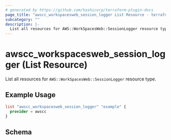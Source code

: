 ```yaml
---
# generated by https://github.com/hashicorp/terraform-plugin-docs
page_title: "awscc_workspacesweb_session_logger List Resource - terraform-provider-awscc"
subcategory: ""
description: |-
  List all resources for AWS::WorkSpacesWeb::SessionLogger resource type.
---
```


# awscc_workspacesweb_session_logger (List Resource)

List all resources for `AWS::WorkSpacesWeb::SessionLogger` resource type.

## Example Usage

```terraform
list "awscc_workspacesweb_session_logger" "example" {
  provider = awscc
}
```

<!-- schema generated by tfplugindocs -->
## Schema
